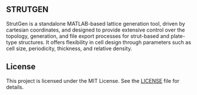 ## STRUTGEN

StrutGen is a standalone MATLAB-based lattice generation tool, driven by cartesian coordinates, and designed to provide extensive control over the topology, generation, and file export processes for strut-based and plate-type structures. It offers flexibility in cell design through parameters such as cell size, periodicity, thickness, and relative density.

## License

This project is licensed under the MIT License. See the [LICENSE](LICENSE) file for details.
